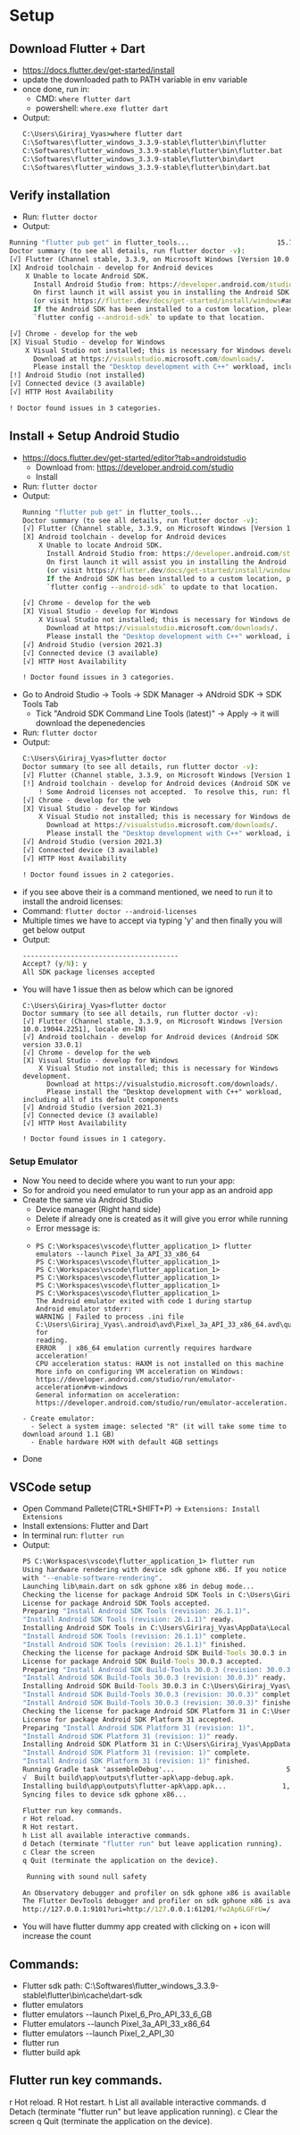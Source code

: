 # Setup

## Download Flutter + Dart
 - https://docs.flutter.dev/get-started/install
 - update the downloaded path to PATH variable in env variable
 - once done, run in:
   - CMD: `where flutter dart`
   - powershell: `where.exe flutter dart`
 - Output:
   ```cmd
   C:\Users\Giriraj_Vyas>where flutter dart
   C:\Softwares\flutter_windows_3.3.9-stable\flutter\bin\flutter
   C:\Softwares\flutter_windows_3.3.9-stable\flutter\bin\flutter.bat
   C:\Softwares\flutter_windows_3.3.9-stable\flutter\bin\dart
   C:\Softwares\flutter_windows_3.3.9-stable\flutter\bin\dart.bat
   ```

## Verify installation
 - Run: `flutter doctor`
 - Output:
  ```cmd
  Running "flutter pub get" in flutter_tools...                      15.7s
  Doctor summary (to see all details, run flutter doctor -v):
  [√] Flutter (Channel stable, 3.3.9, on Microsoft Windows [Version 10.0.19044.2251], locale en-IN)
  [X] Android toolchain - develop for Android devices
      X Unable to locate Android SDK.
        Install Android Studio from: https://developer.android.com/studio/index.html
        On first launch it will assist you in installing the Android SDK components.
        (or visit https://flutter.dev/docs/get-started/install/windows#android-setup for detailed instructions).
        If the Android SDK has been installed to a custom location, please use
        `flutter config --android-sdk` to update to that location.
  
  [√] Chrome - develop for the web
  [X] Visual Studio - develop for Windows
      X Visual Studio not installed; this is necessary for Windows development.
        Download at https://visualstudio.microsoft.com/downloads/.
        Please install the "Desktop development with C++" workload, including all of its default components
  [!] Android Studio (not installed)
  [√] Connected device (3 available)
  [√] HTTP Host Availability
  
  ! Doctor found issues in 3 categories.
  ```


## Install + Setup Android Studio
 - https://docs.flutter.dev/get-started/editor?tab=androidstudio
   - Download from: https://developer.android.com/studio
   - Install
 - Run: `flutter doctor`
 - Output:
   ```cmd
   Running "flutter pub get" in flutter_tools...                      15.7s
   Doctor summary (to see all details, run flutter doctor -v):
   [√] Flutter (Channel stable, 3.3.9, on Microsoft Windows [Version 10.0.19044.2251], locale en-IN)
   [X] Android toolchain - develop for Android devices
       X Unable to locate Android SDK.
         Install Android Studio from: https://developer.android.com/studio/index.html
         On first launch it will assist you in installing the Android SDK components.
         (or visit https://flutter.dev/docs/get-started/install/windows#android-setup for detailed instructions).
         If the Android SDK has been installed to a custom location, please use
         `flutter config --android-sdk` to update to that location.
   
   [√] Chrome - develop for the web
   [X] Visual Studio - develop for Windows
       X Visual Studio not installed; this is necessary for Windows development.
         Download at https://visualstudio.microsoft.com/downloads/.
         Please install the "Desktop development with C++" workload, including all of its default components
   [√] Android Studio (version 2021.3)
   [√] Connected device (3 available)
   [√] HTTP Host Availability
   
   ! Doctor found issues in 3 categories.
   
   ```
 - Go to Android Studio -> Tools -> SDK Manager -> ANdroid SDK -> SDK Tools Tab 
   - Tick "Android SDK Command Line Tools (latest)" -> Apply -> it will download the depenedencies
 - Run: `flutter doctor`
 - Output:
   ```cmd
   C:\Users\Giriraj_Vyas>flutter doctor
   Doctor summary (to see all details, run flutter doctor -v):
   [√] Flutter (Channel stable, 3.3.9, on Microsoft Windows [Version 10.0.19044.2251], locale en-IN)
   [!] Android toolchain - develop for Android devices (Android SDK version 33.0.1)
       ! Some Android licenses not accepted.  To resolve this, run: flutter doctor --android-licenses
   [√] Chrome - develop for the web
   [X] Visual Studio - develop for Windows
       X Visual Studio not installed; this is necessary for Windows development.
         Download at https://visualstudio.microsoft.com/downloads/.
         Please install the "Desktop development with C++" workload, including all of its default components
   [√] Android Studio (version 2021.3)
   [√] Connected device (3 available)
   [√] HTTP Host Availability
   
   ! Doctor found issues in 2 categories.
   ```
 - if you see above their is a command mentioned, we need to run it to install the android licenses:
 - Command: `flutter doctor --android-licenses`
 - Multiple times we have to accept via typing 'y' and then finally you will get below output
 - Output: 
   ```cmd
   ---------------------------------------
   Accept? (y/N): y
   All SDK package licenses accepted
   ```
 - You will have 1 issue then as below which can be ignored
   ```
   C:\Users\Giriraj_Vyas>flutter doctor
   Doctor summary (to see all details, run flutter doctor -v):
   [√] Flutter (Channel stable, 3.3.9, on Microsoft Windows [Version 10.0.19044.2251], locale en-IN)
   [√] Android toolchain - develop for Android devices (Android SDK version 33.0.1)
   [√] Chrome - develop for the web
   [X] Visual Studio - develop for Windows
       X Visual Studio not installed; this is necessary for Windows development.
         Download at https://visualstudio.microsoft.com/downloads/.
         Please install the "Desktop development with C++" workload, including all of its default components
   [√] Android Studio (version 2021.3)
   [√] Connected device (3 available)
   [√] HTTP Host Availability
   
   ! Doctor found issues in 1 category.
   ```

### Setup Emulator
 - Now You need to decide where you want to run your app:
 - So for android you need emulator to run your app as an android app
 - Create the same via Android Studio
   - Device manager (Right hand side)
   - Delete if already one is created as it will give you error while running
   - Error message is:
   - ```
     PS C:\Workspaces\vscode\flutter_application_1> flutter emulators --launch Pixel_3a_API_33_x86_64
     PS C:\Workspaces\vscode\flutter_application_1>
     PS C:\Workspaces\vscode\flutter_application_1>
     PS C:\Workspaces\vscode\flutter_application_1>
     PS C:\Workspaces\vscode\flutter_application_1>
     PS C:\Workspaces\vscode\flutter_application_1>
     The Android emulator exited with code 1 during startup
     Android emulator stderr:
     WARNING | Failed to process .ini file C:\Users\Giriraj_Vyas\.android\avd\Pixel_3a_API_33_x86_64.avd\quickbootChoice.ini for    
     reading.
     ERROR   | x86_64 emulation currently requires hardware acceleration!
     CPU acceleration status: HAXM is not installed on this machine
     More info on configuring VM acceleration on Windows:
     https://developer.android.com/studio/run/emulator-acceleration#vm-windows
     General information on acceleration: https://developer.android.com/studio/run/emulator-acceleration.
   ```
   - Create emulator:
     - Select a system image: selected "R" (it will take some time to download around 1.1 GB)
	 - Enable hardware HXM with default 4GB settings
 - Done


## VSCode setup
 - Open Command Pallete(CTRL+SHIFT+P) -> `Extensions: Install Extensions`
 - Install extensions: Flutter and Dart
 - In terminal run: `flutter run`
 - Output:
   ```cmd
   PS C:\Workspaces\vscode\flutter_application_1> flutter run
   Using hardware rendering with device sdk gphone x86. If you notice graphics artifacts, consider enabling software rendering
   with "--enable-software-rendering".
   Launching lib\main.dart on sdk gphone x86 in debug mode...
   Checking the license for package Android SDK Tools in C:\Users\Giriraj_Vyas\AppData\Local\Android\sdk\licenses
   License for package Android SDK Tools accepted.
   Preparing "Install Android SDK Tools (revision: 26.1.1)".
   "Install Android SDK Tools (revision: 26.1.1)" ready.
   Installing Android SDK Tools in C:\Users\Giriraj_Vyas\AppData\Local\Android\sdk\tools
   "Install Android SDK Tools (revision: 26.1.1)" complete.
   "Install Android SDK Tools (revision: 26.1.1)" finished.
   Checking the license for package Android SDK Build-Tools 30.0.3 in C:\Users\Giriraj_Vyas\AppData\Local\Android\sdk\licenses    
   License for package Android SDK Build-Tools 30.0.3 accepted.
   Preparing "Install Android SDK Build-Tools 30.0.3 (revision: 30.0.3)".
   "Install Android SDK Build-Tools 30.0.3 (revision: 30.0.3)" ready.
   Installing Android SDK Build-Tools 30.0.3 in C:\Users\Giriraj_Vyas\AppData\Local\Android\sdk\build-tools\30.0.3
   "Install Android SDK Build-Tools 30.0.3 (revision: 30.0.3)" complete.
   "Install Android SDK Build-Tools 30.0.3 (revision: 30.0.3)" finished.
   Checking the license for package Android SDK Platform 31 in C:\Users\Giriraj_Vyas\AppData\Local\Android\sdk\licenses
   License for package Android SDK Platform 31 accepted.
   Preparing "Install Android SDK Platform 31 (revision: 1)".
   "Install Android SDK Platform 31 (revision: 1)" ready.
   Installing Android SDK Platform 31 in C:\Users\Giriraj_Vyas\AppData\Local\Android\sdk\platforms\android-31
   "Install Android SDK Platform 31 (revision: 1)" complete.
   "Install Android SDK Platform 31 (revision: 1)" finished.
   Running Gradle task 'assembleDebug'...                            527.4s
   √  Built build\app\outputs\flutter-apk\app-debug.apk.
   Installing build\app\outputs\flutter-apk\app.apk...              1,759ms
   Syncing files to device sdk gphone x86...                          113ms
   
   Flutter run key commands.
   r Hot reload.
   R Hot restart.
   h List all available interactive commands.
   d Detach (terminate "flutter run" but leave application running).
   c Clear the screen
   q Quit (terminate the application on the device).
   
    Running with sound null safety 
   
   An Observatory debugger and profiler on sdk gphone x86 is available at: http://127.0.0.1:61201/fw2Ap6LGFrU=/
   The Flutter DevTools debugger and profiler on sdk gphone x86 is available at:
   http://127.0.0.1:9101?uri=http://127.0.0.1:61201/fw2Ap6LGFrU=/
   ```
 - You will have flutter dummy app created with clicking on + icon will increase the count

## Commands:
 - Flutter sdk path: C:\Softwares\flutter_windows_3.3.9-stable\flutter\bin\cache\dart-sdk
 - flutter emulators
 - flutter emulators --launch Pixel_6_Pro_API_33_6_GB
 - Flutter emulators --launch Pixel_3a_API_33_x86_64
 - flutter emulators --launch Pixel_2_API_30
 - flutter run
 - flutter build apk

## Flutter run key commands.
r Hot reload. 
R Hot restart.
h List all available interactive commands.
d Detach (terminate "flutter run" but leave application running).
c Clear the screen
q Quit (terminate the application on the device).


